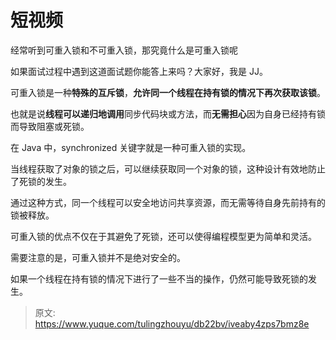 # 短视频

经常听到可重入锁和不可重入锁，那究竟什么是可重入锁呢

如果面试过程中遇到这道面试题你能答上来吗？大家好，我是 JJ。

可重入锁是一种**特殊的互斥锁**，**允许同一个线程在持有锁的情况下再次获取该锁**。

也就是说**线程可以递归地调用**同步代码块或方法，而**无需担心**因为自身已经持有锁而导致阻塞或死锁。

在 Java 中，synchronized 关键字就是一种可重入锁的实现。

当线程获取了对象的锁之后，可以继续获取同一个对象的锁，这种设计有效地防止了死锁的发生。

通过这种方式，同一个线程可以安全地访问共享资源，而无需等待自身先前持有的锁被释放。

可重入锁的优点不仅在于其避免了死锁，还可以使得编程模型更为简单和灵活。

需要注意的是，可重入锁并不是绝对安全的。

如果一个线程在持有锁的情况下进行了一些不当的操作，仍然可能导致死锁的发生。


> 原文: <https://www.yuque.com/tulingzhouyu/db22bv/iveaby4zps7bmz8e>